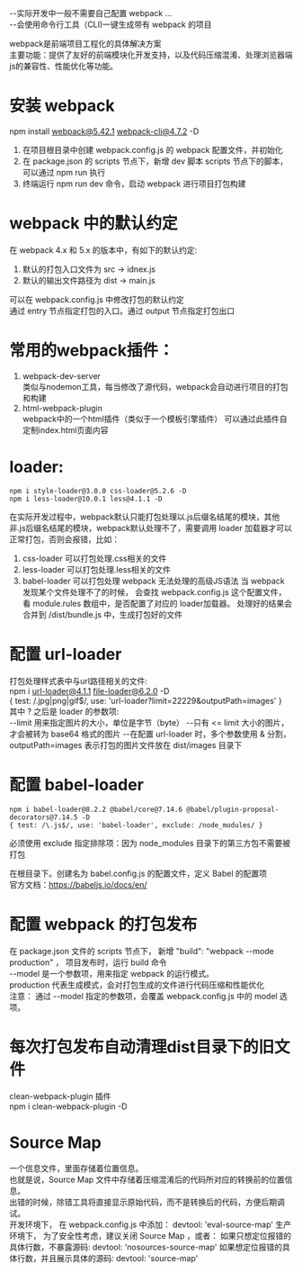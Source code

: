 --实际开发中一般不需要自己配置 webpack ...  
--会使用命令行工具（CLI)一键生成带有 webpack 的项目  


webpack是前端项目工程化的具体解决方案  
主要功能：提供了友好的前端模块化开发支持，以及代码压缩混淆、处理浏览器端js的兼容性、性能优化等功能。  

# 安装 webpack
npm install webpack@5.42.1 webpack-cli@4.7.2 -D  
1. 在项目根目录中创建 webpack.config.js 的 webpack 配置文件，并初始化
2. 在 package.json 的 scripts 节点下，新增 dev 脚本
    scripts 节点下的脚本，可以通过 npm run 执行
3. 终端运行 npm run dev 命令，启动 webpack 进行项目打包构建

# webpack 中的默认约定
在 webpack 4.x 和 5.x 的版本中，有如下的默认约定:   
1. 默认的打包入口文件为 src -> idnex.js
2. 默认的输出文件路径为 dist -> main.js

可以在 webpack.config.js 中修改打包的默认约定  
通过 entry 节点指定打包的入口。通过 output 节点指定打包出口  

# 常用的webpack插件：
1. webpack-dev-server  
    类似与nodemon工具，每当修改了源代码，webpack会自动进行项目的打包和构建
2. html-webpack-plugin  
    webpack中的一个html插件（类似于一个模板引擎插件）
    可以通过此插件自定制index.html页面内容


# loader:  
    npm i style-loader@3.0.0 css-loader@5.2.6 -D  
    npm i less-loader@10.0.1 less@4.1.1 -D  
在实际开发过程中，webpack默认只能打包处理以.js后缀名结尾的模块，其他非.js后缀名结尾的模块，webpack默认处理不了，需要调用 loader 加载器才可以正常打包，否则会报错，比如：
1. css-loader 可以打包处理.css相关的文件
2. less-loader 可以打包处理.less相关的文件
3. babel-loader 可以打包处理 webpack 无法处理的高级JS语法
当 webpack 发现某个文件处理不了的时候， 会查找 webpack.config.js 这个配置文件，看 module.rules 数组中，是否配置了对应的 loader加载器。
处理好的结果会合并到 /dist/bundle.js 中，生成打包好的文件


# 配置 url-loader
打包处理样式表中与url路径相关的文件:  
    npm i url-loader@4.1.1 file-loader@6.2.0 -D  
    { test: /\.jpg|png|gif$/, use: 'url-loader?limit=22229&outputPath=images' }  
其中 ? 之后是 loader 的参数项:  
  --limit 用来指定图片的大小，单位是字节（byte）
  --只有 <= limit 大小的图片，才会被转为 base64 格式的图片
  --在配置 url-loader 时，多个参数使用 & 分割，outputPath=images 表示打包的图片文件放在 dist/images 目录下


# 配置 babel-loader
    npm i babel-loader@8.2.2 @babel/core@7.14.6 @babel/plugin-proposal-decorators@7.14.5 -D  
    { test: /\.js$/, use: 'babel-loader', exclude: /node_modules/ }  
必须使用 exclude 指定排除项：因为 node_modules 目录下的第三方包不需要被打包  

在根目录下。创建名为 babel.config.js 的配置文件，定义 Babel 的配置项  
官方文档：https://babeljs.io/docs/en/  

# 配置 webpack 的打包发布
在 package.json 文件的 scripts 节点下， 新增  "build": "webpack --mode production" ， 项目发布时，运行 build 命令  
--model 是一个参数项，用来指定 webpack 的运行模式。  
production 代表生成模式，会对打包生成的文件进行代码压缩和性能优化  
注意： 通过 --model 指定的参数项，会覆盖 webpack.config.js 中的 model 选项。  


# 每次打包发布自动清理dist目录下的旧文件
clean-webpack-plugin 插件  
    npm i clean-webpack-plugin -D  



# Source Map
一个信息文件，里面存储着位置信息。  
也就是说，Source Map 文件中存储着压缩混淆后的代码所对应的转换前的位置信息。  
出错的时候，除错工具将直接显示原始代码，而不是转换后的代码，方便后期调试。  
    开发环境下， 在 webpack.config.js 中添加：  devtool: 'eval-source-map'
    生产环境下， 为了安全性考虑，建议关闭 Source Map ，或者：
        如果只想定位报错的具体行数，不暴露源码:
            devtool: 'nosources-source-map'
        如果想定位报错的具体行数，并且展示具体的源码:
            devtool: 'source-map'
